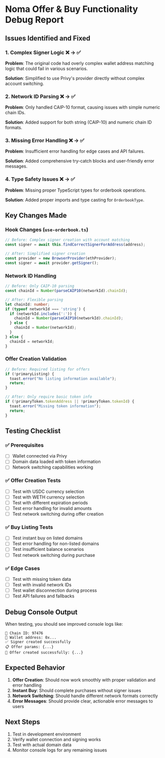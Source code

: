 # Noma Offer & Buy Functionality Debug Report

## Issues Identified and Fixed

### 1. **Complex Signer Logic** ❌ → ✅
**Problem**: The original code had overly complex wallet address matching logic that could fail in various scenarios.

**Solution**: Simplified to use Privy's provider directly without complex account switching.

### 2. **Network ID Parsing** ❌ → ✅
**Problem**: Only handled CAIP-10 format, causing issues with simple numeric chain IDs.

**Solution**: Added support for both string (CAIP-10) and numeric chain ID formats.

### 3. **Missing Error Handling** ❌ → ✅
**Problem**: Insufficient error handling for edge cases and API failures.

**Solution**: Added comprehensive try-catch blocks and user-friendly error messages.

### 4. **Type Safety Issues** ❌ → ✅
**Problem**: Missing proper TypeScript types for orderbook operations.

**Solution**: Added proper imports and type casting for `OrderbookType`.

## Key Changes Made

### Hook Changes (`use-orderbook.ts`)
```typescript
// Before: Complex signer creation with account matching
const signer = await this.findCorrectSignerForAddress(address);

// After: Simplified signer creation
const provider = new BrowserProvider(ethProvider);
const signer = await provider.getSigner();
```

### Network ID Handling
```typescript
// Before: Only CAIP-10 parsing
const chainId = Number(parseCAIP10(networkId).chainId);

// After: Flexible parsing
let chainId: number;
if (typeof networkId === 'string') {
  if (networkId.includes(':')) {
    chainId = Number(parseCAIP10(networkId).chainId);
  } else {
    chainId = Number(networkId);
  }
} else {
  chainId = networkId;
}
```

### Offer Creation Validation
```typescript
// Before: Required listing for offers
if (!primaryListing) {
  toast.error("No listing information available");
  return;
}

// After: Only require basic token info
if (!primaryToken.tokenAddress || !primaryToken.tokenId) {
  toast.error("Missing token information");
  return;
}
```

## Testing Checklist

### ✅ Prerequisites
- [ ] Wallet connected via Privy
- [ ] Domain data loaded with token information
- [ ] Network switching capabilities working

### ✅ Offer Creation Tests
- [ ] Test with USDC currency selection
- [ ] Test with WETH currency selection
- [ ] Test with different expiration periods
- [ ] Test error handling for invalid amounts
- [ ] Test network switching during offer creation

### ✅ Buy Listing Tests
- [ ] Test instant buy on listed domains
- [ ] Test error handling for non-listed domains
- [ ] Test insufficient balance scenarios
- [ ] Test network switching during purchase

### ✅ Edge Cases
- [ ] Test with missing token data
- [ ] Test with invalid network IDs
- [ ] Test wallet disconnection during process
- [ ] Test API failures and fallbacks

## Debug Console Output

When testing, you should see improved console logs like:
```
🔗 Chain ID: 97476
👛 Wallet address: 0x...
✅ Signer created successfully
📋 Offer params: {...}
🎉 Offer created successfully: {...}
```

## Expected Behavior

1. **Offer Creation**: Should now work smoothly with proper validation and error handling
2. **Instant Buy**: Should complete purchases without signer issues
3. **Network Switching**: Should handle different network formats correctly
4. **Error Messages**: Should provide clear, actionable error messages to users

## Next Steps

1. Test in development environment
2. Verify wallet connection and signing works
3. Test with actual domain data
4. Monitor console logs for any remaining issues
